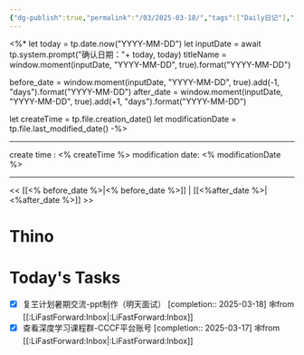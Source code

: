 ```yaml
---
{"dg-publish":true,"permalink":"/03/2025-03-18/","tags":["Daily日记"],"noteIcon":"","created":"2025-01-31T00:35","updated":"2025-07-01T13:38"}
---
```


<%*
let today = tp.date.now("YYYY-MM-DD")
let inputDate = await tp.system.prompt("确认日期："+ today, today)
titleName = window.moment(inputDate, "YYYY-MM-DD", true).format("YYYY-MM-DD")

before_date = window.moment(inputDate, "YYYY-MM-DD", true).add(-1, "days").format("YYYY-MM-DD")
after_date = window.moment(inputDate, "YYYY-MM-DD", true).add(+1, "days").format("YYYY-MM-DD")

let createTime = tp.file.creation_date()
let modificationDate = tp.file.last_modified_date()
-%>


---
create time : <% createTime %>
modification date: <% modificationDate %>

---

<< [[<% before_date %>\|<% before_date %>]]  |  [[<%after_date %>\|<%after_date %>]]  >>

# Thino

# Today's Tasks

- [x] 复芏计划暑期交流-ppt制作（明天面试）  [completion:: 2025-03-18] 🕸️from [[:LiFastForward:Inbox\|:LiFastForward:Inbox]]
- [x] 查看深度学习课程群-CCCF平台账号  [completion:: 2025-03-17] 🕸️from [[:LiFastForward:Inbox\|:LiFastForward:Inbox]]
